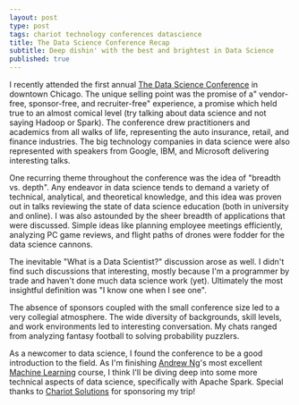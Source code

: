 ```yaml
---
layout: post
type: post
tags: chariot technology conferences datascience
title: The Data Science Conference Recap
subtitle: Deep dishin' with the best and brightest in Data Science
published: true
---
```


I recently attended the first annual [The Data Science Conference](http://www.thedatascienceconference.com) in downtown Chicago.  The unique selling point was the promise of a" vendor-free, sponsor-free, and recruiter-free" experience, a promise which held true to an almost comical level (try talking about data science and not saying Hadoop or Spark).  The conference drew practitioners and academics from all walks of life, representing the auto insurance, retail, and finance industries.  The big technology companies in data science were also represented with speakers from Google, IBM, and Microsoft delivering interesting talks.

One recurring theme throughout the conference was the idea of "breadth vs. depth".  Any endeavor in data science tends to demand a variety of technical, analytical, and theoretical knowledge, and this idea was proven out in talks reviewing the state of data science education (both in university and online).  I was also astounded by the sheer breadth of applications that were discussed.  Simple ideas like planning employee meetings efficiently, analyzing PC game reviews, and flight paths of drones were fodder for the data science cannons.

The inevitable "What is a Data Scientist?" discussion arose as well.  I didn't find such discussions that interesting, mostly because I'm a programmer by trade and haven't done much data science work (yet). Ultimately the most insightful definition was "I know one when I see one".

The absence of sponsors coupled with the small conference size led to a very collegial atmosphere.  The wide diversity of backgrounds, skill levels, and work environments led to interesting conversation.  My chats ranged from analyzing fantasy football to solving probability puzzlers.

As a newcomer to data science, I found the conference to be a good introduction to the field.  As I'm finishing [Andrew Ng](http://www.twitter.com/AndrewYNg)'s most excellent [Machine Learning](http://www.coursera.org/learn/machine-learning/home) course, I think I'll be diving deep into some more technical aspects of data science, specifically with Apache Spark.  Special thanks to [Chariot Solutions](http://chariotsolutions.com/) for sponsoring my trip!
